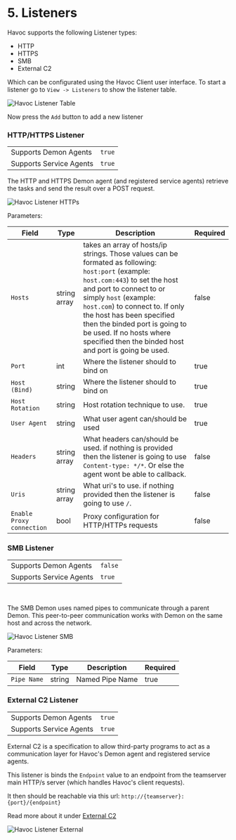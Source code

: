 # 5. Listeners

Havoc supports the following Listener types: 
* HTTP
* HTTPS
* SMB
* External C2

Which can be configurated using the Havoc Client user interface.
To start a listener go to `View -> Listeners` to show the listener table. 

![Havoc Listener Table](/images/assets/HavocListenerTable.png)

Now press the `Add` button to add a new listener

### HTTP/HTTPS Listener

| | |
|-|-|
| Supports Demon Agents   | `true` |
| Supports Service Agents | `true` |

The HTTP and HTTPS Demon agent (and registered service agents) retrieve the tasks and send the result over a POST request. 

![Havoc Listener HTTPs](/images/assets/HavocListenerHTTPs.png)

Parameters:

| Field	          | Type | Description | Required  
|-----------------|------|-------------|---------
| `Hosts`         | string array | takes an array of hosts/ip strings. Those values can be formated as following: `host:port` (example: `host.com:443`) to set the host and port to connect to or simply `host` (example: `host.com`) to connect to. If only the host has been specified then the binded port is going to be used. If no hosts where specified then the binded host and port is going be used. | false
| `Port`          | int          | Where the listener should to bind on | true
| `Host (Bind)`    | string       | Where the listener should to bind on | true
| `Host Rotation` | string       | Host rotation technique to use.  | true
| `User Agent`    | string       | What user agent can/should be used | true
| `Headers`       | string array | What headers can/should be used. if nothing is provided then the listener is going to use `Content-type: */*`. Or else the agent wont be able to callback.  | false
| `Uris`                    | string array | What uri's to use. if nothing provided then the listener is going to use `/`. | false
| `Enable Proxy connection` | bool | Proxy configuration for HTTP/HTTPs requests | false

### SMB Listener

|||
|-|-|
| Supports Demon Agents   | `false` |
| Supports Service Agents | `true` |

&nbsp;

The SMB Demon uses named pipes to communicate through a parent Demon. 
This peer-to-peer communication works with Demon on the same host and across the network.

![Havoc Listener SMB](/images/assets/HavocListenerSMB.png)

Parameters:

| Field	       | Type   | Description     | Required  
|--------------|--------|-----------------|---------
| `Pipe Name`  | string | Named Pipe Name | true


### External C2 Listener

| | |
|-|-|
| Supports Demon Agents   | `true` |
| Supports Service Agents | `true` |

External C2 is a specification to allow third-party programs to act as a communication layer for Havoc's Demon agent and registered service agents. 

This listener is binds the `Endpoint` value to an endpoint from the teamserver main HTTP/s server (which handles Havoc's client requests).

It then should be reachable via this url: `http://{teamserver}:{port}/{endpoint}`

Read more about it under [External C2](/docs/external_c2)

![Havoc Listener External](/images/assets/HavocListenerExternal.png)